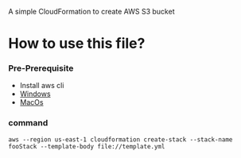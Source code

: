 A simple CloudFormation to create AWS S3 bucket

# How to use this file?

### Pre-Prerequisite
* Install aws cli
* [Windows](https://docs.aws.amazon.com/cli/latest/userguide/install-windows.html)
* [MacOs](https://docs.aws.amazon.com/cli/latest/userguide/install-macos.html)

### command
```
aws --region us-east-1 cloudformation create-stack --stack-name fooStack --template-body file://template.yml
```